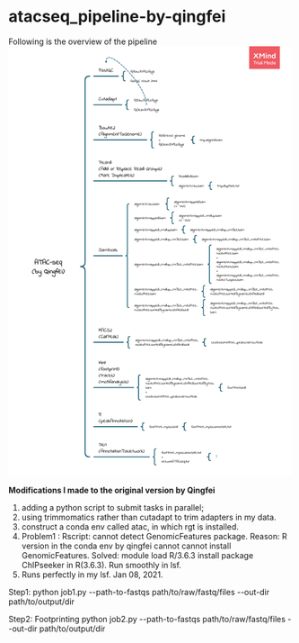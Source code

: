 # atacseq_pipeline-by-qingfei
Following is the overview of the pipeline
![image](https://github.com/penguinmeow/atacseq_pipeline-by-qingfei/blob/main/ATAC-seq%20(by%20Qingfei).png)

**Modifications I made to the original version by Qingfei**
1. adding a python script to submit tasks in parallel;
2. using trimmomatics rather than cutadapt to trim adapters in my data.
3. construct a conda env called atac, in which rgt is installed.
4. Problem1 : Rscript: cannot detect GenomicFeatures package.
Reason: R version in the conda env by qingfei cannot cannot install GenomicFeatures.
Solved: module load R/3.6.3
install package ChIPseeker in R(3.6.3). 
Run smoothly in lsf.
5. Runs perfectly in my lsf.
Jan 08, 2021. 

Step1:
python job1.py --path-to-fastqs path/to/raw/fastq/files --out-dir path/to/output/dir

Step2:
Footprinting
python job2.py --path-to-fastqs path/to/raw/fastq/files --out-dir path/to/output/dir
